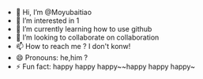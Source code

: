 - 👋 Hi, I’m @Moyubaitiao
- 👀 I’m interested in 1
- 🌱 I’m currently learning how to use github
- 💞️ I’m looking to collaborate on collaboration
- 📫 How to reach me ? I don't konw!
- 😄 Pronouns: he,him ?
- ⚡ Fun fact: happy happy happy~~happy happy happy~

<!---
Moyubaitiao/Moyubaitiao is a ✨ special ✨ repository because its `README.md` (this file) appears on your GitHub profile.
You can click the Preview link to take a look at your changes.
--->
